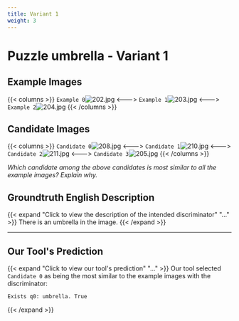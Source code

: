 ```yaml
---
title: Variant 1
weight: 3
---
```


# Puzzle umbrella - Variant 1

## Example Images
{{< columns >}}
`Example 0`![202.jpg](/natscene_data/images/202.jpg)
<--->
`Example 1`![203.jpg](/natscene_data/images/203.jpg)
<--->
`Example 2`![204.jpg](/natscene_data/images/204.jpg)
{{< /columns >}}

## Candidate Images
{{< columns >}}
`Candidate 0`![208.jpg](/natscene_data/images/208.jpg)
<--->
`Candidate 1`![210.jpg](/natscene_data/images/210.jpg)
<--->
`Candidate 2`![211.jpg](/natscene_data/images/211.jpg)
<--->
`Candidate 3`![205.jpg](/natscene_data/images/205.jpg)
{{< /columns >}}

*Which candidate among the above candidates is most similar to all the example images? Explain why.*

## Groundtruth English Description

{{< expand "Click to view the description of the intended discriminator" "..." >}}
There is an umbrella in the image.
{{< /expand >}}

---



## Our Tool's Prediction

{{< expand "Click to view our tool's prediction" "..." >}}
Our tool selected `Candidate 0` as being the most similar to the example images with the discriminator:
```plaintext
Exists q0: umbrella. True
```
{{< /expand >}}
